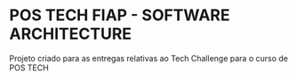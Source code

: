 # POS TECH FIAP - SOFTWARE ARCHITECTURE

Projeto criado para as entregas relativas ao Tech Challenge para o curso de POS TECH
